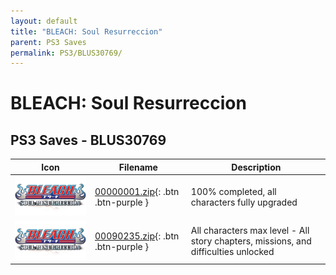 ```yaml
---
layout: default
title: "BLEACH: Soul Resurreccion"
parent: PS3 Saves
permalink: PS3/BLUS30769/
---
```

# BLEACH: Soul Resurreccion

## PS3 Saves - BLUS30769

| Icon | Filename | Description |
|------|----------|-------------|
| ![BLEACH: Soul Resurreccion](ICON0.PNG) | [00000001.zip](00000001.zip){: .btn .btn-purple } | 100% completed, all characters fully upgraded |
| ![BLEACH: Soul Resurreccion](ICON0.PNG) | [00090235.zip](00090235.zip){: .btn .btn-purple } | All characters max level - All story chapters, missions, and difficulties unlocked |

